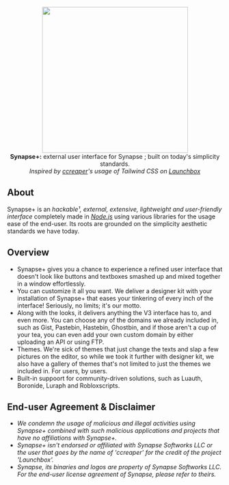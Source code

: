 <p align="center">
  <img src="https://i.imgur.com/34yHsrw.png" width="341"/>
  <br/>
  <b>Synapse+:</b> external user interface for Synapse ; built on today's simplicity standards.
  <br/>
  <i>Inspired by <a href="https://github.com/ccreaper" target="_blank">ccreaper</a>'s usage of Tailwind CSS on <a href="https://github.com/ccreaper/launchbox" target="_blank">Launchbox</a></i>
</p>

## About
Synapse+ is an *hackable¹, external, extensive, lightweight and user-friendly interface* completely made in [*Node.js*](https://nodejs.org) using various libraries for the usage ease of the end-user. Its roots are grounded on the simplicity aesthetic standards we have today.

## Overview
<ul>
    <li>Synapse+ gives you a chance to experience a refined user interface that doesn't look like buttons and textboxes smashed up and mixed together in a window effortlessly.</li>
    <li>You can customize it all you want. We deliver a designer kit with your installation of Synapse+ that eases your tinkering of every inch of the interface! Seriously, no limits; it's our motto.</li>
    <li>Along with the looks, it delivers anything the V3 interface has to, and even more. You can choose any of the domains we already included in, such as Gist, Pastebin, Hastebin, Ghostbin, and if those aren't a cup of your tea, you can even add your own custom domain by either uploading an API or using FTP.</li>
    <li>Themes. We're sick of themes that just change the texts and slap a few pictures on the editor, so while we took it further with designer kit, we also have a gallery of themes that's not limited to just the themes we included in. For users, by users.</li>
    <li>Built-in suppoort for community-driven solutions, such as Luauth, Boronide, Luraph and Robloxscripts.</li>
 </ul>

## End-user Agreement & Disclaimer
<i>
  <ul>
    <li>We condemn the usage of malicious and illegal activities using Synapse+ combined with such malicious applications and projects that have no affiliations with Synapse+.</li>
    <li>Synapse+ isn't endorsed or affiliated with Synapse Softworks LLC or the user that goes by the name of 'ccreaper' for the credit of the project 'Launchbox'.</li>
    <li>Synapse, its binaries and logos are property of Synapse Softworks LLC. For the end-user license agreement of Synapse, please refer to theirs.</li>
  </ul>
</i>
